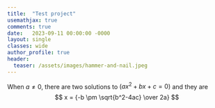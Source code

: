 ```yaml
---
title:  "Test project"
usemathjax: true
comments: true
date:   2023-09-11 00:00:00 -0000
layout: single
classes: wide
author_profile: true
header:
  teaser: /assets/images/hammer-and-nail.jpeg
---
```


When $a \ne 0$, there are two solutions to $(ax^2 + bx + c = 0)$ and they are 
$$ x = {-b \pm \sqrt{b^2-4ac} \over 2a} $$
